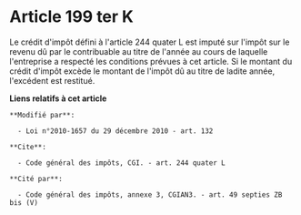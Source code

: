 # Article 199 ter K

Le crédit d'impôt défini à l'article 244 quater L est imputé sur l'impôt sur le revenu dû par le contribuable au titre de
l'année au cours de laquelle l'entreprise a respecté les conditions prévues à cet article. Si le montant du crédit d'impôt
excède le montant de l'impôt dû au titre de ladite année, l'excédent est restitué.

**Liens relatifs à cet article**

	**Modifié par**:

	  - Loi n°2010-1657 du 29 décembre 2010 - art. 132

	**Cite**:

	  - Code général des impôts, CGI. - art. 244 quater L

	**Cité par**:

	  - Code général des impôts, annexe 3, CGIAN3. - art. 49 septies ZB bis (V)
